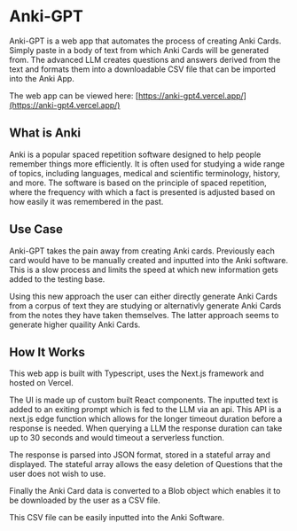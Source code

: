 # Anki-GPT

Anki-GPT is a web app that automates the process of creating Anki Cards.
Simply paste in a body of text from which Anki Cards will be generated from. The advanced LLM creates questions and answers derived from the text and formats them into a downloadable CSV file that can be imported into the Anki App.

The web app can be viewed here: [https://anki-gpt4.vercel.app/](https://anki-gpt4.vercel.app/)

## What is Anki

Anki is a popular spaced repetition software designed to help people remember things more efficiently. It is often used for studying a wide range of topics, including languages, medical and scientific terminology, history, and more. The software is based on the principle of spaced repetition, where the frequency with which a fact is presented is adjusted based on how easily it was remembered in the past.

## Use Case

Anki-GPT takes the pain away from creating Anki cards. Previously each card would have to be manually created and inputted into the Anki software. This is a slow process and limits the speed at which new information gets added to the testing base.

Using this new approach the user can either directly generate Anki Cards from a corpus of text they are studying or alternativly generate Anki Cards from the notes they have taken themselves. The latter approach seems to generate higher quaility Anki Cards.

## How It Works

This web app is built with Typescript, uses the Next.js framework and hosted on Vercel.

The UI is made up of custom built React components. The inputted text is added to an exiting prompt which is fed to the LLM via an api. This API is a next.js edge function which allows for the longer timeout duration before a response is needed. When querying a LLM the response duration can take up to 30 seconds and would timeout a serverless function.

The response is parsed into JSON format, stored in a stateful array and displayed. The stateful array allows the easy deletion of Questions that the user does not wish to use.

Finally the Anki Card data is converted to a Blob object which enables it to be downloaded by the user as a CSV file.

This CSV file can be easily inputted into the Anki Software.
